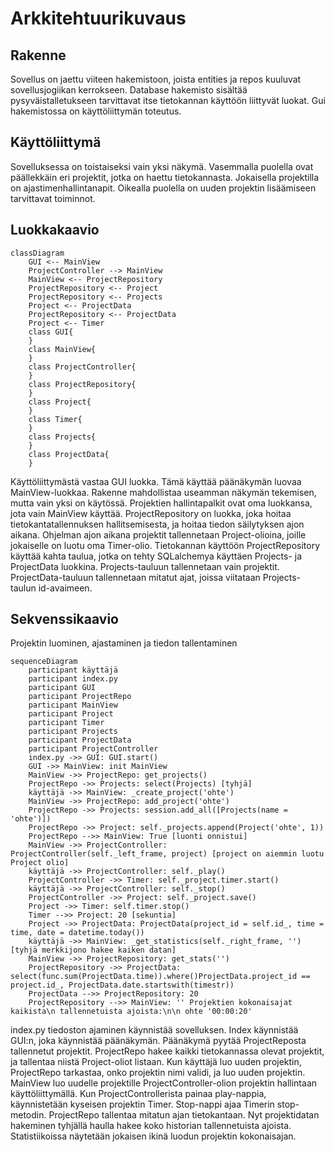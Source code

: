 # Arkkitehtuurikuvaus

## Rakenne

Sovellus on jaettu viiteen hakemistoon, joista entities ja repos kuuluvat sovellusjogiikan kerrokseen. Database hakemisto sisältää pysyväistalletukseen tarvittavat itse tietokannan käyttöön liittyvät luokat. Gui hakemistossa on käyttöliittymän toteutus.

## Käyttöliittymä

Sovelluksessa on toistaiseksi vain yksi näkymä. Vasemmalla puolella ovat päällekkäin eri projektit, jotka on haettu tietokannasta. Jokaisella projektilla on ajastimenhallintanapit. Oikealla puolella on uuden projektin lisäämiseen tarvittavat toiminnot.

## Luokkakaavio

```mermaid
classDiagram
    GUI <-- MainView
    ProjectController --> MainView
    MainView <-- ProjectRepository
    ProjectRepository <-- Project
    ProjectRepository <-- Projects
    Project <-- ProjectData
    ProjectRepository <-- ProjectData
    Project <-- Timer
    class GUI{
    }
    class MainView{
    }
    class ProjectController{
    }
    class ProjectRepository{
    }
    class Project{
    }
    class Timer{
    }
    class Projects{
    }
    class ProjectData{
    }
```
Käyttöliittymästä vastaa GUI luokka. Tämä käyttää päänäkymän luovaa MainView-luokkaa. Rakenne mahdollistaa useamman näkymän tekemisen, mutta vain yksi on käytössä. Projektien hallintapalkit ovat oma luokkansa, jota vain MainView käyttää.
ProjectRepository on luokka, joka hoitaa tietokantatallennuksen hallitsemisesta, ja hoitaa tiedon säilytyksen ajon aikana. Ohjelman ajon aikana projektit tallennetaan Project-olioina, joille jokaiselle on luotu oma Timer-olio.
Tietokannan käyttöön ProjectRepository käyttää kahta taulua, jotka on tehty SQLalchemya käyttäen Projects- ja ProjectData luokkina. Projects-tauluun tallennetaan vain projektit. ProjectData-tauluun tallennetaan mitatut ajat, joissa viitataan Projects-taulun id-avaimeen.

## Sekvenssikaavio

Projektin luominen, ajastaminen ja tiedon tallentaminen
```mermaid
sequenceDiagram
    participant käyttäjä
    participant index.py
    participant GUI
    participant ProjectRepo
    participant MainView
    participant Project
    participant Timer
    participant Projects
    participant ProjectData
    participant ProjectController
    index.py ->> GUI: GUI.start()
    GUI ->> MainView: init MainView
    MainView ->> ProjectRepo: get_projects()
    ProjectRepo ->> Projects: select(Projects) [tyhjä]
    käyttäjä ->> MainView: _create_project('ohte')
    MainView ->> ProjectRepo: add_project('ohte')
    ProjectRepo ->> Projects: session.add_all([Projects(name = 'ohte')])
    ProjectRepo ->> Project: self._projects.append(Project('ohte', 1))
    ProjectRepo -->> MainView: True [luonti onnistui]
    MainView ->> ProjectController: ProjectController(self._left_frame, project) [project on aiemmin luotu Project olio]
    käyttäjä ->> ProjectController: self._play()
    ProjectController ->> Timer: self._project.timer.start()
    käyttäjä ->> ProjectController: self._stop()
    ProjectController ->> Project: self._project.save()
    Project ->> Timer: self.timer.stop()
    Timer -->> Project: 20 [sekuntia]
    Project ->> ProjectData: ProjectData(project_id = self.id_, time = time, date = datetime.today())
    käyttäjä ->> MainView: _get_statistics(self._right_frame, '') [tyhjä merkkijono hakee kaiken datan]
    MainView ->> ProjectRepository: get_stats('')
    ProjectRepository ->> ProjectData: select(func.sum(ProjectData.time)).where()ProjectData.project_id == project.id_, ProjectData.date.startswith(timestr))
    ProjectData -->> ProjectRepository: 20
    ProjectRepository -->> MainView: '' Projektien kokonaisajat kaikista\n tallennetuista ajoista:\n\n ohte '00:00:20'
```
index.py tiedoston ajaminen käynnistää sovelluksen. Index käynnistää GUI:n, joka käynnistää päänäkymän. Päänäkymä pyytää ProjectReposta tallennetut projektit. ProjectRepo hakee kaikki tietokannassa olevat projektit, ja tallentaa niistä Project-oliot listaan.
Kun käyttäjä luo uuden projektin, ProjectRepo tarkastaa, onko projektin nimi validi, ja luo uuden projektin. MainView luo uudelle projektille ProjectController-olion projektin hallintaan käyttöliittymällä. Kun ProjectControllerista painaa play-nappia, käynnistetään kyseisen projektin Timer.
Stop-nappi ajaa Timerin stop-metodin. ProjectRepo tallentaa mitatun ajan tietokantaan. Nyt projektidatan hakeminen tyhjällä haulla hakee koko historian tallennetuista ajoista. Statistiikoissa näytetään jokaisen ikinä luodun projektin kokonaisajan.
